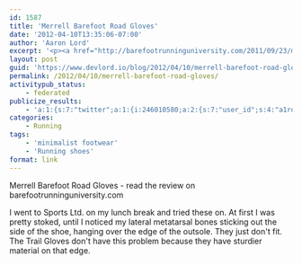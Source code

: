 ```yaml
---
id: 1587
title: 'Merrell Barefoot Road Gloves'
date: '2012-04-10T13:35:06-07:00'
author: 'Aaron Lord'
excerpt: '<p><a href="http://barefootrunninguniversity.com/2011/09/23/merrell-road-glove-review/" title="Merrell Barefoot Road Gloves">Merrell Barefoot Road Gloves</a></p><p>I went to Sports Ltd. on my lunch break and tried these on. At first I was pretty stoked, until I noticed my lateral metatarsal bones sticking out the side of the shoe, hanging over the edge of the outsole. They just don''t fit. The Trail Gloves don''t have this problem because they have sturdier material on that edge.</p>'
layout: post
guid: 'https://www.devlord.io/blog/2012/04/10/merrell-barefoot-road-gloves/'
permalink: /2012/04/10/merrell-barefoot-road-gloves/
activitypub_status:
    - federated
publicize_results:
    - 'a:1:{s:7:"twitter";a:1:{i:246010580;a:2:{s:7:"user_id";s:4:"a1rd";s:7:"post_id";s:18:"190581550394511361";}}}'
categories:
    - Running
tags:
    - 'minimalist footwear'
    - 'Running shoes'
format: link
---
```


Merrell Barefoot Road Gloves - read the review on barefootrunninguniversity.com

I went to Sports Ltd. on my lunch break and tried these on. At first I was pretty stoked, until I noticed my lateral metatarsal bones sticking out the side of the shoe, hanging over the edge of the outsole. They just don't fit. The Trail Gloves don't have this problem because they have sturdier material on that edge.